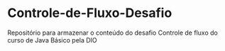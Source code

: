 # Controle-de-Fluxo-Desafio
Repositório para armazenar  o conteúdo do desafio Controle de fluxo do curso de Java Básico pela DIO
